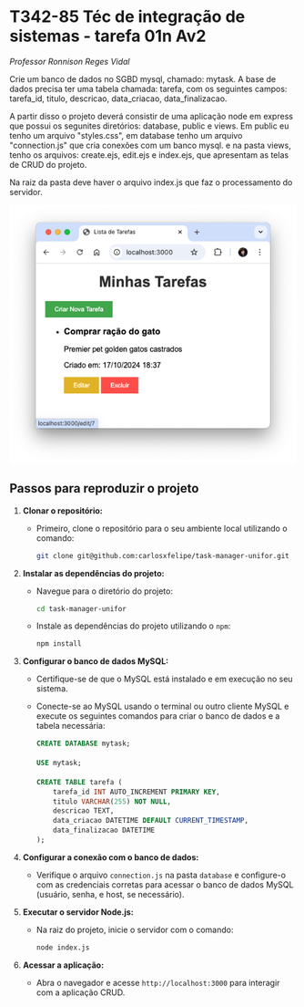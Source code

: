 # T342-85 Téc de integração de sistemas - tarefa 01n Av2

_Professor Ronnison Reges Vidal_

Crie um banco de dados no SGBD mysql, chamado: mytask. A base de dados precisa ter uma tabela chamada: tarefa, com os seguintes campos: tarefa_id, titulo, descricao, data_criacao, data_finalizacao.

A partir disso o projeto deverá consistir de uma aplicação node em express que possui os segunites diretórios: database, public e views. Em public eu tenho um arquivo "styles.css", em database tenho um arquivo "connection.js" que cria conexões com um banco mysql. e na pasta views, tenho os arquivos: create.ejs, edit.ejs e index.ejs, que apresentam as telas de CRUD do projeto.

Na raiz da pasta deve haver o arquivo index.js que faz o processamento do servidor.

![Preview do Projeto](./preview.png)

## Passos para reproduzir o projeto

1. **Clonar o repositório:**

   - Primeiro, clone o repositório para o seu ambiente local utilizando o comando:
     ```bash
     git clone git@github.com:carlosxfelipe/task-manager-unifor.git
     ```

2. **Instalar as dependências do projeto:**

   - Navegue para o diretório do projeto:
     ```bash
     cd task-manager-unifor
     ```
   - Instale as dependências do projeto utilizando o `npm`:
     ```bash
     npm install
     ```

3. **Configurar o banco de dados MySQL:**

   - Certifique-se de que o MySQL está instalado e em execução no seu sistema.
   - Conecte-se ao MySQL usando o terminal ou outro cliente MySQL e execute os seguintes comandos para criar o banco de dados e a tabela necessária:

     ```sql
     CREATE DATABASE mytask;

     USE mytask;

     CREATE TABLE tarefa (
         tarefa_id INT AUTO_INCREMENT PRIMARY KEY,
         titulo VARCHAR(255) NOT NULL,
         descricao TEXT,
         data_criacao DATETIME DEFAULT CURRENT_TIMESTAMP,
         data_finalizacao DATETIME
     );
     ```

4. **Configurar a conexão com o banco de dados:**

   - Verifique o arquivo `connection.js` na pasta `database` e configure-o com as credenciais corretas para acessar o banco de dados MySQL (usuário, senha, e host, se necessário).

5. **Executar o servidor Node.js:**

   - Na raiz do projeto, inicie o servidor com o comando:
     ```bash
     node index.js
     ```

6. **Acessar a aplicação:**
   - Abra o navegador e acesse `http://localhost:3000` para interagir com a aplicação CRUD.
